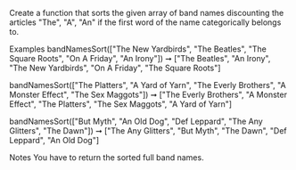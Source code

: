 Create a function that sorts the given array of band names discounting the articles "The", "A", "An" if the first word of the name categorically belongs to.

Examples
bandNamesSort(["The New Yardbirds", "The Beatles", "The Square Roots", "On A Friday", "An Irony"])
➞ ["The Beatles", "An Irony", "The New Yardbirds", "On A Friday", "The Square Roots"]

bandNamesSort(["The Platters", "A Yard of Yarn", "The Everly Brothers", "A Monster Effect", "The Sex Maggots"])
➞ ["The Everly Brothers", "A Monster Effect", "The Platters", "The Sex Maggots", "A Yard of Yarn"]

bandNamesSort(["But Myth", "An Old Dog", "Def Leppard", "The Any Glitters", "The Dawn"])
➞ ["The Any Glitters", "But Myth", "The Dawn", "Def Leppard", "An Old Dog"]

Notes
You have to return the sorted full band names.